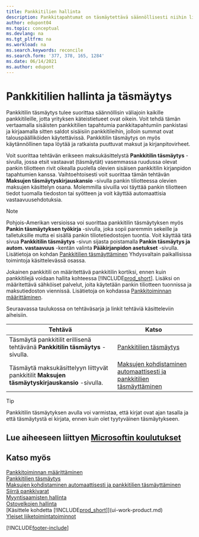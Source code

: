 ```yaml
---
title: Pankkitilien hallinta
description: Pankkitapahtumat on täsmäytettävä säännöllisesti niihin liittyviin pankkitilitapahtumiin.
author: edupont04
ms.topic: conceptual
ms.devlang: na
ms.tgt_pltfrm: na
ms.workload: na
ms.search.keywords: reconcile
ms.search.form: '377, 378, 165, 1284'
ms.date: 06/14/2021
ms.author: edupont
---
```

# <a name="manage-and-reconcile-your-bank-accounts" />Pankkitilien hallinta ja täsmäytys

Pankkitilin täsmäytys tulee suorittaa säännöllisin väliajoin kaikille pankkitileille, jotta yrityksen käteistietueet ovat oikein. Voit tehdä tämän vertaamalla sisäisten pankkitilien tapahtumia pankkitapahtumiin pankistasi ja kirjaamalla sitten saldot sisäisiin pankkitileihin, jolloin summat ovat talouspäälliköiden käytettävissä. Pankkitilin täsmäytys on myös käytännöllinen tapa löytää ja ratkaista puuttuvat maksut ja kirjanpitovirheet.

Voit suorittaa tehtävän erikseen maksukäsittelystä **Pankkitilin täsmäytys** -sivulla, jossa etsit vastaavat (täsmäytät) vasemmassa ruudussa olevat pankin tiliotteen rivit oikealla puolella olevien sisäisen pankkitilin kirjanpidon tapahtumien kanssa. Vaihtoehtoisesti voit suorittaa tämän tehtävän **Maksujen täsmäytyskirjauskansio** -sivulla pankin tiliotteessa olevien maksujen käsittelyn osana. Molemmilla sivuilla voi täyttää pankin tiliotteen tiedot tuomalla tiedoston tai syötteen ja voit käyttää automaattisia vastaavuusehdotuksia.

> [!NOTE]  
> Pohjois-Amerikan versioissa voi suorittaa pankkitilin täsmäytyksen myös **Pankin täsmäytyksen työkirja** -sivulla, joka sopii paremmin sekeille ja talletuksille mutta ei sisällä pankin tiliotetiedostojen tuontia. Voit käyttää tätä sivua **Pankkitilin täsmäytys** -sivun sijasta poistamalla **Pankin täsmäytys ja autom. vastaavuus** -kentän valinta **Pääkirjanpidon asetukset** -sivulla. Lisätietoja on kohdan [Pankkitilien täsmäyttäminen](LocalFunctionality/UnitedStates/how-to-reconcile-bank-accounts.md) Yhdysvaltain paikallisissa toimintoja käsittelevässä osassa.

Jokainen pankkitili on määritettävä pankkitilin kortiksi, ennen kuin pankkitilejä voidaan hallita kohteessa [!INCLUDE[prod_short](includes/prod_short.md)]. Lisäksi on määritettävä sähköiset palvelut, joita käytetään pankin tiliotteen tuonnissa ja maksutiedoston viennissä. Lisätietoja on kohdassa [Pankkitoiminnan määrittäminen](bank-setup-banking.md).

Seuraavassa taulukossa on tehtäväsarja ja linkit tehtäviä käsitteleviin aiheisiin.

| Tehtävä | Katso |
| --- | --- |
| Täsmäytä pankkitilit erillisenä tehtävänä **Pankkitilin täsmäytys** -sivulla. |[Pankkitilien täsmäytys](bank-how-reconcile-bank-accounts-separately.md) |
| Täsmäytä maksukäsittelyyn liittyvät pankkitilit **Maksujen täsmäytyskirjauskansio** -sivulla. |[Maksujen kohdistaminen automaattisesti ja pankkitilien täsmäyttäminen](receivables-apply-payments-auto-reconcile-bank-accounts.md) |

> [!TIP]
> Pankkitilin täsmäytyksen avulla voi varmistaa, että kirjat ovat ajan tasalla ja että täsmäytystä ei kirjata, ennen kuin olet tyytyväinen täsmäytykseen.

## <a name="see-related-microsoft-training" />Lue aiheeseen liittyen [Microsoftin koulutukset](/training/paths/reconcile-bank-accounts-dynamics-365-business-central/)

## <a name="see-also" />Katso myös

[Pankkitoiminnan määrittäminen](bank-setup-banking.md)  
[Pankkitilien täsmäytys](bank-how-reconcile-bank-accounts-separately.md)  
[Maksujen kohdistaminen automaattisesti ja pankkitilien täsmäyttäminen](receivables-apply-payments-auto-reconcile-bank-accounts.md)  
[Siirrä pankkivarat](bank-how-transfer-bank-funds.md)  
[Myyntisaamisten hallinta](receivables-manage-receivables.md)  
[Ostovelkojen hallinta](payables-manage-payables.md)  
[Käsittele kohdetta [!INCLUDE[prod_short](includes/prod_short.md)]](ui-work-product.md)  
[Yleiset liiketoimintatoiminnot](ui-across-business-areas.md)


[!INCLUDE[footer-include](includes/footer-banner.md)]
